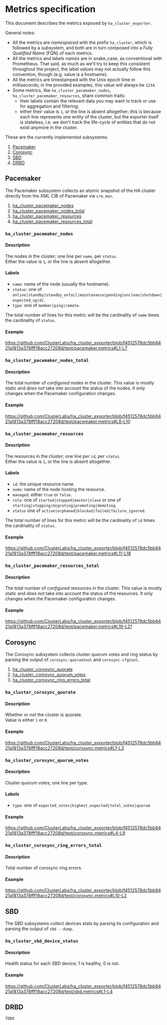 # Metrics specification

This document describes the metrics exposed by `ha_cluster_exporter`.

General notes:
- All the metrics are _namespaced_ with the prefix `ha_cluster`, which is followed by a _subsystem_, and both are in turn composed into a _Fully Qualified Name_ (FQN) of each metrics.
- All the metrics and labels _names_ are in snake_case, as conventional with Prometheus. That said, as much as we'll try to keep this consistent throughout the project, the label _values_ may not actually follow this convention, though (e.g. value is a hostname).
- All the metrics are timestamped with the Unix epoch time in milliseconds; in the provided examples, this value will always be `1234`.
- Some metrics, like `ha_cluster_pacemaker_nodes`, `ha_cluster_pacemaker_resources`, share common traits:
  - their labels contain the relevant data you may want to track or use for aggregation and filtering;
  - either their value is `1`, or the line is absent altogether; this is because each line represents one entity of the cluster, but the exporter itself is stateless, i.e. we don't track the life-cycle of entities that do not exist anymore in the cluster.


These are the currently implemented subsystems.

1. [Pacemaker](#pacemaker)
2. [Corosync](#corosync)
3. [SBD](#sbd)
4. [DRBD](#drbd)


## Pacemaker 

The Pacemaker subsystem collects an atomic snapshot of the HA cluster directly from the XML CIB of Pacemaker via `crm_mon`.

1. [ha_cluster_pacemaker_nodes](#ha_cluster_pacemaker_nodes)
2. [ha_cluster_pacemaker_nodes_total](#ha_cluster_pacemaker_nodes_total)
3. [ha_cluster_pacemaker_resources](#ha_cluster_pacemaker_resources)
4. [ha_cluster_pacemaker_resources_total](#ha_cluster_pacemaker_resources_total)


### `ha_cluster_pacemaker_nodes`

#### Description

The nodes in the cluster; one line per `name`, per `status`.  
Either the value is `1`, or the line is absent altogether.

#### Labels

- `name`: name of the node (usually the hostname).
- `status`: one of `online|standby|standby_onfail|maintanance|pending|unclean|shutdown|expected_up|dc`. 
- `type`: one of `member|ping|remote`.

The total number of lines for this metric will be the cardinality of `name` times the cardinality of `status`.

#### Example

https://github.com/ClusterLabs/ha_cluster_exporter/blob/f4512578dc5bb6421a1813a378fff18acc27208d/test/pacemaker.metrics#L1-L7


### `ha_cluster_pacemaker_nodes_total` 

#### Description

The total number of *configured* nodes in the cluster. This value is mostly static and *does not* take into account the status of the nodes. It only changes when the Pacemaker configuration changes.

#### Example

https://github.com/ClusterLabs/ha_cluster_exporter/blob/f4512578dc5bb6421a1813a378fff18acc27208d/test/pacemaker.metrics#L8-L10


### `ha_cluster_pacemaker_resources` 

#### Description

The resources in the cluster; one line per `id`, per `status`.  
Either the value is `1`, or the line is absent altogether.

#### Labels

- `id`: the unique resource name.
- `node`: name of the node hosting the resource. 
- `managed`: either `true` or `false`.
- `role`:  one of `started|stopped|master|slave` or one of `starting|stopping|migrating|promoting|demoting`.
- `status` one of `active|orphaned|blocked|failed|failure_ignored`.

The total number of lines for this metric will be the cardinality of `id` times the cardinality of `status`.

#### Example

https://github.com/ClusterLabs/ha_cluster_exporter/blob/f4512578dc5bb6421a1813a378fff18acc27208d/test/pacemaker.metrics#L11-L18


### `ha_cluster_pacemaker_resources_total` 

#### Description

The total number of *configured* resources in the cluster. This value is mostly static and *does not* take into account the status of the resources. It only changes when the Pacemaker configuration changes.

#### Example

https://github.com/ClusterLabs/ha_cluster_exporter/blob/f4512578dc5bb6421a1813a378fff18acc27208d/test/pacemaker.metrics#L19-L21


## Corosync

The Corosync subsystem collects cluster quorum votes and ring status by parsing the output of `corosync-quorumtool` and `corosync-cfgtool`.

1. [ha_cluster_corosync_quorate](#ha_cluster_corosync_quorate)
2. [ha_cluster_corosync_quorum_votes](#ha_cluster_corosync_quorum_votes)
3. [ha_cluster_corosync_ring_errors_total](#ha_cluster_corosync_ring_errors_total)


### `ha_cluster_corosync_quorate`

#### Description

Whether or not the cluster is quorate.  
Value is either `1` or `0`.

#### Example

https://github.com/ClusterLabs/ha_cluster_exporter/blob/f4512578dc5bb6421a1813a378fff18acc27208d/test/corosync.metrics#L1-L3


### `ha_cluster_corosync_quorum_votes`

#### Description

Cluster quorum votes; one line per type.

#### Labels

- `type`: one of `expected_votes|highest_expected|total_votes|quorum`

#### Example

https://github.com/ClusterLabs/ha_cluster_exporter/blob/f4512578dc5bb6421a1813a378fff18acc27208d/test/corosync.metrics#L4-L9


### `ha_cluster_corosync_ring_errors_total`

#### Description

Total number of corosync ring errors.

#### Example

https://github.com/ClusterLabs/ha_cluster_exporter/blob/f4512578dc5bb6421a1813a378fff18acc27208d/test/corosync.metrics#L10-L2


## SBD

The SBD subsystems collect devices stats by parsing its configuration and parsing the output of `sbd --dump`.


### `ha_cluster_sbd_device_status`

#### Description

Health status for each SBD device; 1 is healthy, 0 is not.

#### Example

https://github.com/ClusterLabs/ha_cluster_exporter/blob/f4512578dc5bb6421a1813a378fff18acc27208d/test/sbd.metrics#L1-L4


## DRBD

`TODO`
